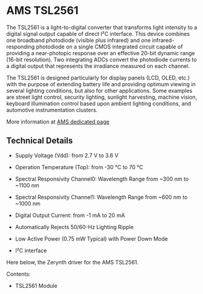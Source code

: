 # AMS TSL2561

The TSL2561 is a light-to-digital converter that transforms light intensity to a digital signal output capable of direct I²C interface. This device combines one broadband photodiode (visible plus infrared) and one infrared-responding photodiode on a single CMOS integrated circuit capable of providing a near-photopic response over an effective 20-bit dynamic range
(16-bit resolution).
Two integrating ADCs convert the photodiode currents to a digital output that represents the
irradiance measured on each channel.

The TSL2561 is designed particularly for display panels (LCD, OLED, etc.) with the purpose of extending battery life and providing optimum viewing in several lighting conditions, but also for other applications.
Some examples are street light control, security lighting, sunlight harvesting, machine vision, keyboard illumination control based upon ambient lighting conditions, and automotive instrumentation clusters.

More information at [AMS dedicated page](http://ams.com/eng/Products/Light-Sensors/Ambient-Light-Sensors/TSL2561/TSL2560-TSL2561-Datasheet)

## Technical Details


* Supply Voltage (Vdd): from 2.7 V to 3.6 V


* Operation Temperature (Top): from -30 °C to 70 °C


* Spectral Responsivity Channel0: Wavelength Range from ~300 nm to ~1100 nm


* Spectral Responsivity Channel1: Wavelength Range from ~600 nm to ~1000 nm


* Digital Output Current: from -1 mA to 20 mA


* Automatically Rejects 50/60-Hz Lighting Ripple


* Low Active Power (0.75 mW Typical) with Power Down Mode


* I²C interface

Here below, the Zerynth driver for the AMS TSL2561.

Contents:


* TSL2561 Module
